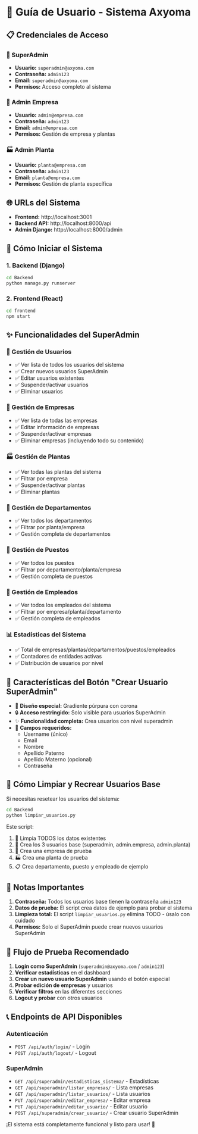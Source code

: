 # 🚀 Guía de Usuario - Sistema Axyoma

## 📋 Credenciales de Acceso

### 👑 SuperAdmin
- **Usuario:** `superadmin@axyoma.com`
- **Contraseña:** `admin123`
- **Email:** `superadmin@axyoma.com`
- **Permisos:** Acceso completo al sistema

### 🏢 Admin Empresa
- **Usuario:** `admin@empresa.com`
- **Contraseña:** `admin123`
- **Email:** `admin@empresa.com`
- **Permisos:** Gestión de empresa y plantas

### 🏭 Admin Planta
- **Usuario:** `planta@empresa.com`
- **Contraseña:** `admin123`
- **Email:** `planta@empresa.com`
- **Permisos:** Gestión de planta específica

## 🌐 URLs del Sistema

- **Frontend:** http://localhost:3001
- **Backend API:** http://localhost:8000/api
- **Admin Django:** http://localhost:8000/admin

## 🔧 Cómo Iniciar el Sistema

### 1. Backend (Django)
```bash
cd Backend
python manage.py runserver
```

### 2. Frontend (React)
```bash
cd frontend
npm start
```

## ✨ Funcionalidades del SuperAdmin

### 👥 Gestión de Usuarios
- ✅ Ver lista de todos los usuarios del sistema
- ✅ Crear nuevos usuarios SuperAdmin
- ✅ Editar usuarios existentes
- ✅ Suspender/activar usuarios
- ✅ Eliminar usuarios

### 🏢 Gestión de Empresas
- ✅ Ver lista de todas las empresas
- ✅ Editar información de empresas
- ✅ Suspender/activar empresas
- ✅ Eliminar empresas (incluyendo todo su contenido)

### 🏭 Gestión de Plantas
- ✅ Ver todas las plantas del sistema
- ✅ Filtrar por empresa
- ✅ Suspender/activar plantas
- ✅ Eliminar plantas

### 👥 Gestión de Departamentos
- ✅ Ver todos los departamentos
- ✅ Filtrar por planta/empresa
- ✅ Gestión completa de departamentos

### 💼 Gestión de Puestos
- ✅ Ver todos los puestos
- ✅ Filtrar por departamento/planta/empresa
- ✅ Gestión completa de puestos

### 👤 Gestión de Empleados
- ✅ Ver todos los empleados del sistema
- ✅ Filtrar por empresa/planta/departamento
- ✅ Gestión completa de empleados

### 📊 Estadísticas del Sistema
- ✅ Total de empresas/plantas/departamentos/puestos/empleados
- ✅ Contadores de entidades activas
- ✅ Distribución de usuarios por nivel

## 🎨 Características del Botón "Crear Usuario SuperAdmin"

- 👑 **Diseño especial:** Gradiente púrpura con corona
- 🔒 **Acceso restringido:** Solo visible para usuarios SuperAdmin
- ✨ **Funcionalidad completa:** Crea usuarios con nivel superadmin
- 🎯 **Campos requeridos:**
  - Username (único)
  - Email
  - Nombre
  - Apellido Paterno
  - Apellido Materno (opcional)
  - Contraseña

## 🔄 Cómo Limpiar y Recrear Usuarios Base

Si necesitas resetear los usuarios del sistema:

```bash
cd Backend
python limpiar_usuarios.py
```

Este script:
1. 🧹 Limpia TODOS los datos existentes
2. 👤 Crea los 3 usuarios base (superadmin, admin.empresa, admin.planta)
3. 🏢 Crea una empresa de prueba
4. 🏭 Crea una planta de prueba
5. 📋 Crea departamento, puesto y empleado de ejemplo

## 🚨 Notas Importantes

1. **Contraseña:** Todos los usuarios base tienen la contraseña `admin123`
2. **Datos de prueba:** El script crea datos de ejemplo para probar el sistema
3. **Limpieza total:** El script `limpiar_usuarios.py` elimina TODO - úsalo con cuidado
4. **Permisos:** Solo el SuperAdmin puede crear nuevos usuarios SuperAdmin

## 🎯 Flujo de Prueba Recomendado

1. **Login como SuperAdmin** (`superadmin@axyoma.com` / `admin123`)
2. **Verificar estadísticas** en el dashboard
3. **Crear un nuevo usuario SuperAdmin** usando el botón especial
4. **Probar edición de empresas** y usuarios
5. **Verificar filtros** en las diferentes secciones
6. **Logout y probar** con otros usuarios

## 📞 Endpoints de API Disponibles

### Autenticación
- `POST /api/auth/login/` - Login
- `POST /api/auth/logout/` - Logout

### SuperAdmin
- `GET /api/superadmin/estadisticas_sistema/` - Estadísticas
- `GET /api/superadmin/listar_empresas/` - Lista empresas
- `GET /api/superadmin/listar_usuarios/` - Lista usuarios
- `PUT /api/superadmin/editar_empresa/` - Editar empresa
- `PUT /api/superadmin/editar_usuario/` - Editar usuario
- `POST /api/superadmin/crear_usuario/` - Crear usuario SuperAdmin

¡El sistema está completamente funcional y listo para usar! 🎉
